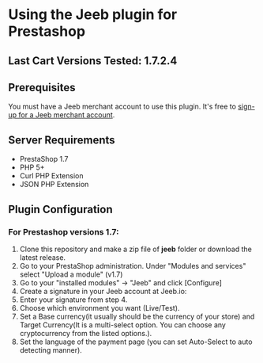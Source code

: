 # Using the Jeeb plugin for Prestashop

## Last Cart Versions Tested: 1.7.2.4

## Prerequisites
You must have a Jeeb merchant account to use this plugin.  It's free to [sign-up for a Jeeb merchant account](https://jeeb.io/home).


## Server Requirements

+ PrestaShop 1.7
+ PHP 5+
+ Curl PHP Extension
+ JSON PHP Extension

## Plugin Configuration

### For Prestashop versions 1.7:
1. Clone this repository and make a zip file of **jeeb** folder or download the latest release.
2. Go to your PrestaShop administration. Under "Modules and services" select "Upload a module" (v1.7)
3. Go to your "installed modules" -> "Jeeb" and click [Configure]<br />
4. Create a signature in your Jeeb account at Jeeb.io: <br />
5. Enter your signature from step 4.
6. Choose which environment you want (Live/Test).
7. Set a Base currency(it usually should be the currency of your store) and Target Currency(It is a multi-select option. You can choose any cryptocurrency from the listed options.).
8. Set the language of the payment page (you can set Auto-Select to auto detecting manner).
